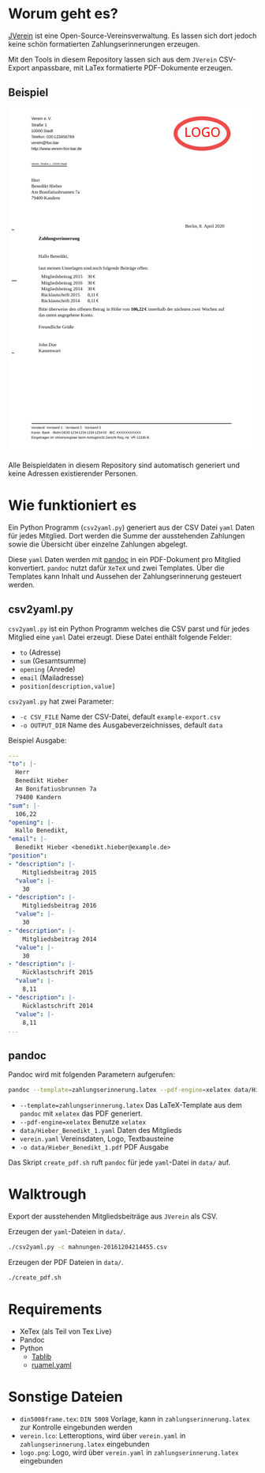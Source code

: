 # Worum geht es?

[JVerein][2] ist eine Open-Source-Vereinsverwaltung. Es lassen sich dort jedoch keine schön formatierten Zahlungserinnerungen  erzeugen. 

Mit den Tools in diesem Repository lassen sich aus dem `JVerein` CSV-Export anpassbare, mit LaTex formatierte PDF-Dokumente erzeugen.

## Beispiel

![Beispiel Zahlungserinnerung](beispiel.png)

Alle Beispieldaten in diesem Repository sind automatisch generiert und keine 
Adressen existierender Personen.

# Wie funktioniert es

Ein Python Programm (`csv2yaml.py`) generiert aus der CSV Datei `yaml` Daten für jedes Mitglied. Dort werden die Summe der ausstehenden Zahlungen sowie die Übersicht über einzelne Zahlungen abgelegt.

Diese `yaml` Daten werden mit [pandoc][3] in ein PDF-Dokument pro Mitglied konvertiert. `pandoc` nutzt dafür `XeTeX` und zwei Templates. Über die Templates kann Inhalt und Aussehen der Zahlungserinnerung gesteuert werden.



## csv2yaml.py

`csv2yaml.py` ist ein Python Programm welches die CSV parst und für jedes Mitglied eine `yaml` Datei
erzeugt. Diese Datei enthält folgende Felder:

 * `to` (Adresse)
 * `sum` (Gesamtsumme)
 * `opening` (Anrede)
 * `email` (Mailadresse)
 * `position[description,value]` 


`csv2yaml.py` hat zwei Parameter:

* `-c CSV_FILE` Name der CSV-Datei, default `example-export.csv`
* `-o OUTPUT_DIR` Name des Ausgabeverzeichnisses, default `data`


Beispiel Ausgabe:

```yaml
---
"to": |-
  Herr  
  Benedikt Hieber  
  Am Bonifatiusbrunnen 7a  
  79400 Kandern
"sum": |-
  106,22
"opening": |-
  Hallo Benedikt,
"email": |-
  Benedikt Hieber <benedikt.hieber@example.de>
"position":
- "description": |-
    Mitgliedsbeitrag 2015
  "value": |-
    30
- "description": |-
    Mitgliedsbeitrag 2016
  "value": |-
    30
- "description": |-
    Mitgliedsbeitrag 2014
  "value": |-
    30
- "description": |-
    Rücklastschrift 2015
  "value": |-
    8,11
- "description": |-
    Rücklastschrift 2014
  "value": |-
    8,11
...
```

## pandoc

Pandoc wird mit folgenden Parametern aufgerufen:

```bash
pandoc --template=zahlungserinnerung.latex --pdf-engine=xelatex data/Hieber_Benedikt_1.yaml verein.yaml  -o data/Hieber_Benedikt_1.pdf
```

* `--template=zahlungserinnerung.latex` Das LaTeX-Template aus dem `pandoc` mit `xelatex` das PDF generiert.
* `--pdf-engine=xelatex` Benutze `xelatex`
* `data/Hieber_Benedikt_1.yaml` Daten des Mitglieds
* `verein.yaml` Vereinsdaten, Logo, Textbausteine
* `-o data/Hieber_Benedikt_1.pdf` PDF Ausgabe

Das Skript `create_pdf.sh` ruft `pandoc` für jede `yaml`-Datei in `data/` auf.

# Walktrough

Export der ausstehenden Mitgliedsbeiträge aus `JVerein` als CSV.

Erzeugen der `yaml`-Dateien in `data/`.

```bash
./csv2yaml.py -c mahnungen-20161204214455.csv
```

Erzeugen der PDF Dateien in `data/`.
```bash
./create_pdf.sh
```


# Requirements

* XeTex (als Teil von Tex Live)
* Pandoc
* Python
  *  [Tablib][1]
  *  [ruamel.yaml][4]

# Sonstige Dateien

* `din5008frame.tex`: `DIN 5008` Vorlage, kann in `zahlungserinnerung.latex` zur Kontrolle eingebunden werden
* `verein.lco`: Letteroptions, wird über `verein.yaml` in `zahlungserinnerung.latex` eingebunden
* `logo.png`: Logo, wird über `verein.yaml` in `zahlungserinnerung.latex` eingebunden

[1]: http://docs.python-tablib.org/en/master/
[2]: https://jverein.de
[3]: https://pandoc.org/
[4]: https://yaml.readthedocs.io/en/latest/


